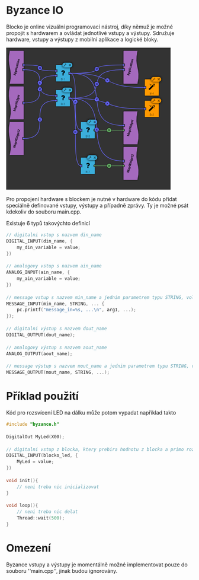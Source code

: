 # Byzance IO

Blocko je online vizuální programovací nástroj, díky němuž je možné propojit s hardwarem a ovládat jednotlivé vstupy a výstupy. Sdružuje hardware, vstupy a výstupy z mobilní aplikace a logické bloky.

![](/assets/blocko.png)

Pro propojení hardware s blockem je nutné v hardware do kódu přidat speciálně definované vstupy, výstupy a případně zprávy. Ty je možné psát kdekoliv do souboru main.cpp.

Existuje 6 typů takovýchto definicí

```cpp
// digitalni vstup s nazvem din_name
DIGITAL_INPUT(din_name, {
    my_din_variable = value;
})

// analogovy vstup s nazvem ain_name
ANALOG_INPUT(ain_name, {
    my_ain_variable = value;
})

// message vstup s nazvem min_name a jednim parametrem typu STRING, volitelne jsou dalsi parametry
MESSAGE_INPUT(min_name, STRING, ... {
    pc.printf("message_in=%s, ...\n", arg1, ...);
});

// digitalni výstup s nazvem dout_name
DIGITAL_OUTPUT(dout_name);

// analogovy výstup s nazvem aout_name
ANALOG_OUTPUT(aout_name);

// message výstup s nazvem mout_name a jednim parametrem typu STRING, volitelne jsou dalsi parametry
MESSAGE_OUTPUT(mout_name, STRING, ...);
```

# Příklad použití

Kód pro rozsvícení LED na dálku může potom vypadat například takto

```cpp
#include "byzance.h"

DigitalOut MyLed(X00);

// digitalni vstup z blocka, ktery prebira hodnotu z blocka a primo rozsvicuje LED
DIGITAL_INPUT(blocko_led, {
    MyLed = value;
})

void init(){
    // neni treba nic inicializovat
}

void loop(){
    // neni treba nic delat
    Thread::wait(500);
}
```

# Omezení

Byzance vstupy a výstupy je momentálně možné implementovat pouze do souboru ''main.cpp'', jinak budou ignorovány.

